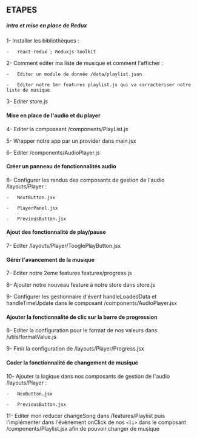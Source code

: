 ## ETAPES

##### intro et mise en place de Redux

1- Installer les bibliothèques :

    - 	react-redux ; Reduxjs-toolkit

2- Comment editer ma liste de musique et comment l'afficher :

    - 	Editer un module de donnée /data/playlist.json

    -	Editer notre 1er features playlist.js qui va carractériser notre liste de musique

3- Editer store.js

#### Mise en place de l'audio et du player

4- Editer la composeant /components/PlayList.js

5- Wrapper notre app par un provider dans main.jsx

6- Editer /components/AudioPlayer.js

#### Créer un panneau de fonctionnalités audio

6- Configurer les rendus des composants de gestion de l'audio /layouts/Player :

    - 	NextButton.jsx

    -	PlayerPanel.jsx

    -	PreviousButton.jsx

#### Ajout des fonctionnalité de play/pause

7- Editer /layouts/Player/TooglePlayButton.jsx

#### Gérér l'avancement de la musique

7- Editer notre 2eme features features/progress.js

8- Ajouter notre nouveau feature à notre store dans store.js

9- Configurer les gestionnaire d'évent handleLoadedData et handleTimeUpdate dans le composant /components/AudioPlayer.jsx

#### Ajouter la fonctionnalité de clic sur la barre de progression

8- Editer la configuration pour le format de nos valeurs dans /utils/formatValue.js

9- Finir la configuration de /layouts/Player/Progress.jsx

#### Coder la fonctionnalité de changement de musique

10-	Ajouter la logique dans nos composants de gestion de l'audio /layouts/Player :

    -	NexButton.jsx

    -	PreviousButton.jsx

11- Editer mon reducer changeSong dans /features/Playlist puis l'implémenter dans l'évènement onClick de nos `<li>` dans le composant /components/Playlist.jsx afin de pouvoir changer de musique
